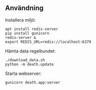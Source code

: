 ## Användning

Installera miljö:

    apt install redis-server
    pip install gunicorn
    redis-server &
    export REDIS_URL=redis://localhost:6379

Hämta data regelbundet:

    ./download_data.sh
    python -m death.update

Starta webserver:

    gunicorn death.app:server
